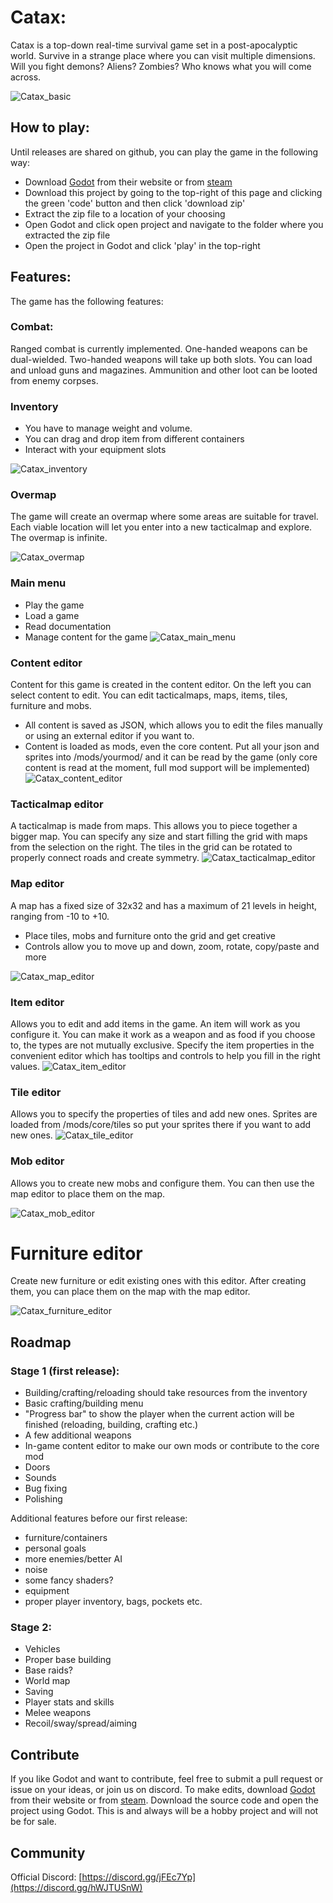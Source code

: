 # Catax:

Catax is a top-down real-time survival game set in a post-apocalyptic world. Survive in a strange place where you can visit multiple dimensions. Will you fight demons? Aliens? Zombies? Who knows what you will come across.

![Catax_basic](Media/Catax_basic.png)


## How to play:
Until releases are shared on github, you can play the game in the following way:
- Download [Godot](https://godotengine.org/download/) from their website or from [steam](https://store.steampowered.com/app/404790/Godot_Engine/)
- Download this project by going to the top-right of this page and clicking the green 'code' button and then click 'download zip'
- Extract the zip file to a location of your choosing
- Open Godot and click open project and navigate to the folder where you extracted the zip file
- Open the project in Godot and click 'play' in the top-right

## Features:
The game has the following features:

### Combat:
Ranged combat is currently implemented. One-handed weapons can be dual-wielded. Two-handed weapons will take up both slots. You can load and unload guns and magazines. Ammunition and other loot can be looted from enemy corpses.

### Inventory
- You have to manage weight and volume.
- You can drag and drop item from different containers
- Interact with your equipment slots

![Catax_inventory](Media/Catax_inventory.png)

### Overmap
The game will create an overmap where some areas are suitable for travel. Each viable location will let you enter into a new tacticalmap and explore. The overmap is infinite.

![Catax_overmap](Media/Catax_overmap.png)


### Main menu
- Play the game
- Load a game
- Read documentation
- Manage content for the game
![Catax_main_menu](Media/Catax_main_menu.png)


### Content editor
Content for this game is created in the content editor. On the left you can select content to edit. You can edit tacticalmaps, maps, items, tiles, furniture and mobs. 
- All content is saved as JSON, which allows you to edit the files manually or using an external editor if you want to.
- Content is loaded as mods, even the core content. Put all your json and sprites into /mods/yourmod/ and it can be read by the game (only core content is read at the moment, full mod support will be implemented)
![Catax_content_editor](Media/Catax_content_editor.png)


### Tacticalmap editor
A tacticalmap is made from maps. This allows you to piece together a bigger map. You can specify any size and start filling the grid with maps from the selection on the right. The tiles in the grid can be rotated to properly connect roads and create symmetry.
![Catax_tacticalmap_editor](Media/Catax_tacticalmap_editor.png)


### Map editor

 
A map has a fixed size of 32x32 and has a maximum of 21 levels in height, ranging from -10 to +10. 
- Place tiles, mobs and furniture onto the grid and get creative
- Controls allow you to move up and down, zoom, rotate, copy/paste and more

![Catax_map_editor](Media/Catax_map_editor.png)

### Item editor
Allows you to edit and add items in the game. An item will work as you configure it. You can make it work as a weapon and as food if you choose to, the types are not mutually exclusive. Specify the item properties in the convenient editor which has tooltips and controls to help you fill in the right values.
![Catax_item_editor](Media/Catax_item_editor.png)


### Tile editor
Allows you to specify the properties of tiles and add new ones. Sprites are loaded from /mods/core/tiles so put your sprites there if you want to add new ones.
![Catax_tile_editor](Media/Catax_tile_editor.png)


### Mob editor
Allows you to create new mobs and configure them. You can then use the map editor to place them on the map.

![Catax_mob_editor](Media/Catax_mob_editor.png)


# Furniture editor
Create new furniture or edit existing ones with this editor. After creating them, you can place them on the map with the map editor.

![Catax_furniture_editor](Media/Catax_furniture_editor.png)



## Roadmap

### Stage 1 (first release):

- Building/crafting/reloading should take resources from the inventory
- Basic crafting/building menu
- "Progress bar" to show the player when the current action will be finished (reloading, building, crafting etc.)
- A few additional weapons
- In-game content editor to make our own mods or contribute to the core mod
- Doors
- Sounds
- Bug fixing
- Polishing

Additional features before our first release:

- furniture/containers
- personal goals
- more enemies/better AI
- noise
- some fancy shaders?
- equipment
- proper player inventory, bags, pockets etc.

### Stage 2:

- Vehicles
- Proper base building
- Base raids?
- World map
- Saving
- Player stats and skills
- Melee weapons
- Recoil/sway/spread/aiming


## Contribute

If you like Godot and want to contribute, feel free to submit a pull request or issue on your ideas, or join us on discord. To make edits, download [Godot](https://godotengine.org/download/) from their website or from [steam](https://store.steampowered.com/app/404790/Godot_Engine/). Download the source code and open the project using Godot. This is and always will be a hobby project and will not be for sale. 

## Community

Official Discord:
[https://discord.gg/jFEc7Yp](https://discord.gg/hWJTUSnW)
